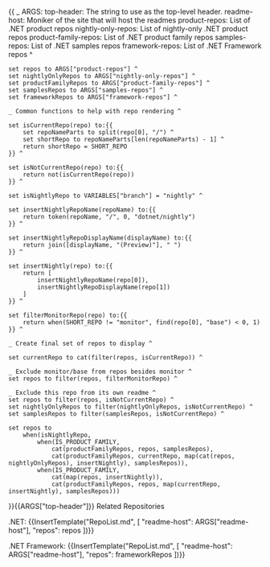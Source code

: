 {{
    _ ARGS:
      top-header: The string to use as the top-level header.
      readme-host: Moniker of the site that will host the readmes
      product-repos: List of .NET product repos
      nightly-only-repos: List of nightly-only .NET product repos
      product-family-repos: List of .NET product family repos
      samples-repos: List of .NET samples repos
      framework-repos: List of .NET Framework repos ^

    set repos to ARGS["product-repos"] ^
    set nightlyOnlyRepos to ARGS["nightly-only-repos"] ^
    set productFamilyRepos to ARGS["product-family-repos"] ^
    set samplesRepos to ARGS["samples-repos"] ^
    set frameworkRepos to ARGS["framework-repos"] ^

    _ Common functions to help with repo rendering ^

    set isCurrentRepo(repo) to:{{
        set repoNameParts to split(repo[0], "/") ^
        set shortRepo to repoNameParts[len(repoNameParts) - 1] ^
        return shortRepo = SHORT_REPO
    }} ^

    set isNotCurrentRepo(repo) to:{{
        return not(isCurrentRepo(repo))
    }} ^

    set isNightlyRepo to VARIABLES["branch"] = "nightly" ^

    set insertNightlyRepoName(repoName) to:{{
        return token(repoName, "/", 0, "dotnet/nightly")
    }} ^

    set insertNightlyRepoDisplayName(displayName) to:{{
        return join([displayName, "(Preview)"], " ")
    }} ^

    set insertNightly(repo) to:{{
        return [
            insertNightlyRepoName(repo[0]),
            insertNightlyRepoDisplayName(repo[1])
        ]
    }} ^

    set filterMonitorRepo(repo) to:{{
        return when(SHORT_REPO != "monitor", find(repo[0], "base") < 0, 1)
    }} ^

    _ Create final set of repos to display ^

    set currentRepo to cat(filter(repos, isCurrentRepo)) ^

    _ Exclude monitor/base from repos besides monitor ^
    set repos to filter(repos, filterMonitorRepo) ^

    _ Exclude this repo from its own readme ^
    set repos to filter(repos, isNotCurrentRepo) ^
    set nightlyOnlyRepos to filter(nightlyOnlyRepos, isNotCurrentRepo) ^
    set samplesRepos to filter(samplesRepos, isNotCurrentRepo) ^

    set repos to
        when(isNightlyRepo,
            when(IS_PRODUCT_FAMILY,
                cat(productFamilyRepos, repos, samplesRepos),
                cat(productFamilyRepos, currentRepo, map(cat(repos, nightlyOnlyRepos), insertNightly), samplesRepos)),
            when(IS_PRODUCT_FAMILY,
                cat(map(repos, insertNightly)),
                cat(productFamilyRepos, repos, map(currentRepo, insertNightly), samplesRepos)))

}}{{ARGS["top-header"]}} Related Repositories

.NET:
{{InsertTemplate("RepoList.md", [ "readme-host": ARGS["readme-host"], "repos": repos ])}}

.NET Framework:
{{InsertTemplate("RepoList.md", [ "readme-host": ARGS["readme-host"], "repos": frameworkRepos ])}}

